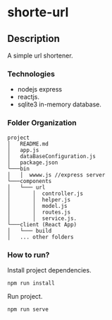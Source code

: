 # shorte-url

## Description
A simple url shortener.

### Technologies
* nodejs express
* reactjs.
* sqlite3 in-memory database.

### Folder Organization
```
project
│   README.md
│   app.js
│   dataBaseConfiguration.js
│   package.json
└───bin
│   │  wwww.js //express server
└───components
│   └─── url
│       │  controller.js
│       │  helper.js
│       │  model.js
│       │  routes.js
│       │  service.js.
└───client (React App)
│   └─── build
│   ... other folders
```
### How to run?

Install project dependencies.
```terminal
npm run install
```
Run project.
```terminal
npm run serve
```